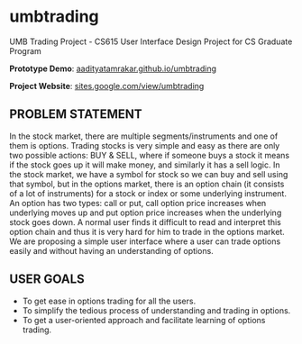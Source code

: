 # umbtrading
UMB Trading Project - CS615 User Interface Design Project for CS Graduate Program

**Prototype Demo**: [aadityatamrakar.github.io/umbtrading](https://aadityatamrakar.github.io/umbtrading/index.html)

**Project Website**: [sites.google.com/view/umbtrading](https://sites.google.com/view/umbtrading/home)

## PROBLEM STATEMENT
In the stock market, there are multiple segments/instruments and one of them is options. Trading stocks is very simple and easy as there are only two possible actions: BUY & SELL, where if someone buys a stock it means if the stock goes up it will make money, and similarly it has a sell logic. In the stock market, we have a symbol for stock so we can buy and sell using that symbol, but in the options market, there is an option chain (it consists of a lot of instruments) for a stock or index or some underlying instrument. An option has two types: call or put, call option price increases when underlying moves up and put option price increases when the underlying stock goes down. A normal user finds it difficult to read and interpret this option chain and thus it is very hard for him to trade in the options market. We are proposing a simple user interface where a user can trade options easily and without having an understanding of options.

## USER GOALS
* To get ease in options trading for all the users.
* To simplify the tedious process of understanding and trading in options.
* To get a user-oriented approach and facilitate learning of options trading.

